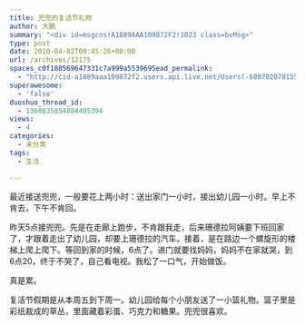 ```yaml
---
title: 兜兜的复活节礼物
author: 大鹏
summary: "<div id=msgcns!A1889AAA109872F2!1023 class=bvMsg>"
type: post
date: 2010-04-02T00:45:26+00:00
url: /archives/12175
spaces_c0f180569647331c7a999a5539695ead_permalink:
  - "http://cid-a1889aaa109872f2.users.api.live.net/Users(-6807020781556960526)/Blogs('A1889AAA109872F2!102')/Entries('A1889AAA109872F2!1023')?authkey=7T08dKQfQ0s%24"
superawesome:
  - 'false'
duoshuo_thread_id:
  - 1360835854884405394
views:
  - 4
categories:
  - 未分类
tags:
  - 生活

---
```

<div id="msgcns!A1889AAA109872F2!1023" class="bvMsg">
  最近接送兜兜，一般要花上两小时：送出家门一小时，接出幼儿园一小时。早上不肯去，下午不肯回。</p> 
  
  <p>
    昨天5点接兜兜。先是在走廊上跑步，不肯跟我走，后来珊德拉阿姨要下班回家了，才跟着走出了幼儿园，却要上珊德拉的汽车。接着，是在路边一个螺旋形的楼梯上爬上爬下。等回到家的时候，6点了。进门就要找妈妈，妈妈不在家就哭，到6点20，终于不哭了，自己看电视。我松了一口气，开始做饭。
  </p>
  
  <p>
    真是累。
  </p>
  
  <p>
    复活节假期是从本周五到下周一。幼儿园给每个小朋友送了一小篮礼物。篮子里是彩纸裁成的草丛，里面藏着彩蛋、巧克力和糖果。兜兜很喜欢。<br /><a href="http://pengzhaoblog.files.wordpress.com/2010/04/r0012659.jpg?w=300" rel="WLPP;url=http://pengzhaoblog.files.wordpress.com/2010/04/r0012659.jpg?w=300" target="_blank"><img alt="" src="http://pengzhaoblog.files.wordpress.com/2010/04/r0012659.jpg?w=300" /></a></div>
